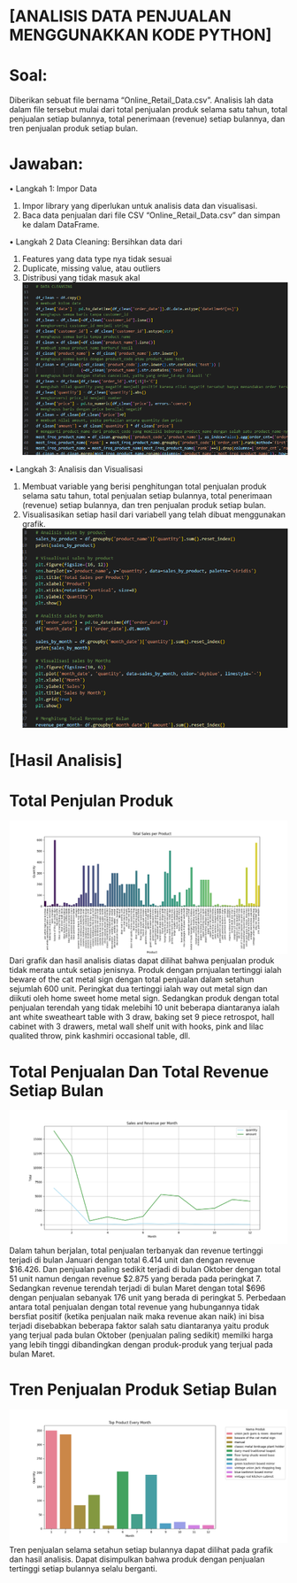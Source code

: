 # [ANALISIS DATA PENJUALAN MENGGUNAKKAN KODE PYTHON]

# Soal:
Diberikan sebuat file bernama “Online_Retail_Data.csv”. Analisis lah data dalam file tersebut mulai dari total penjualan produk selama satu tahun, total penjualan setiap bulannya, total penerimaan (revenue) setiap bulannya, dan tren penjualan produk setiap bulan.

# Jawaban:
•	Langkah 1: Impor Data
1.	Impor library yang diperlukan untuk analisis data dan visualisasi.
2.	Baca data penjualan dari file CSV “Online_Retail_Data.csv” dan simpan ke dalam DataFrame.
   
•	Langkah 2 Data Cleaning: Bersihkan data dari 
1.	Features yang data type nya tidak sesuai
2.	Duplicate, missing value, atau outliers
3.	Distribusi yang tidak masuk akal
   ![Data Cleaning](https://github.com/rindusiregar/TUGAS-UAS-RINDU-SIREGAR-AKUNTANSI-158/blob/master/pictures/dataclening.png)
  	
•	Langkah 3: Analisis dan Visualisasi
1.	Membuat variable yang berisi penghitungan total penjualan produk selama satu tahun, total penjualan setiap bulannya, total penerimaan (revenue) setiap bulannya, dan tren penjualan produk setiap bulan.
2.	Visualisasikan setiap hasil dari variabell yang telah  dibuat menggunakan grafik.
   ![Data Visualisation](https://github.com/rindusiregar/TUGAS-UAS-RINDU-SIREGAR-AKUNTANSI-158/blob/master/pictures/datavisualisasi.png)
 
# [Hasil Analisis]
# Total Penjulan Produk
![Sales by Product](https://github.com/rindusiregar/TUGAS-UAS-RINDU-SIREGAR-AKUNTANSI-158/blob/master/pictures/salesbyproduct.png)
Dari grafik dan hasil analisis diatas dapat dilihat bahwa penjualan produk tidak merata untuk setiap jenisnya. Produk dengan prnjualan tertinggi ialah beware of the cat metal sign dengan total penjualan dalam setahun sejumlah 600 unit. Peringkat dua tertinggi ialah way out metal sign dan diikuti oleh home sweet home metal sign. Sedangkan produk dengan total penjualan terendah yang tidak melebihi 10 unit beberapa diantaranya ialah ant white sweatheart table with 3 draw, baking set 9 piece retrospot, hall cabinet with 3 drawers, metal wall shelf unit with hooks, pink and lilac qualited throw, pink kashmiri occasional table, dll.

# Total Penjualan Dan Total Revenue Setiap Bulan
![Total Sales and Revenue](https://github.com/rindusiregar/TUGAS-UAS-RINDU-SIREGAR-AKUNTANSI-158/blob/master/pictures/salesandrevenue.png)
Dalam tahun berjalan, total penjualan terbanyak dan revenue tertinggi terjadi di bulan Januari dengan total 6.414 unit dan dengan revenue  $16.426. Dan penjualan paling sedikit terjadi di bulan Oktober dengan total 51 unit namun dengan revenue $2.875 yang berada pada peringkat 7. Sedangkan revenue terendah terjadi di bulan Maret dengan total $696 dengan penjualan sebanyak 176 unit yang berada di peringkat 5. Perbedaan antara total penjualan dengan total revenue yang hubungannya tidak bersfiat  positif (ketika penjualan naik maka revenue akan naik) ini bisa terjadi disebabkan beberapa faktor salah satu diantaranya yaitu produk yang terjual pada bulan Oktober (penjualan paling sedikit) memilki harga yang lebih tinggi dibandingkan dengan produk-produk yang terjual pada bulan Maret.

# Tren Penjualan Produk Setiap Bulan
![Tren Product by Month](https://github.com/rindusiregar/TUGAS-UAS-RINDU-SIREGAR-AKUNTANSI-158/blob/master/pictures/topproducteverymonth.png)
Tren penjualan selama setahun setiap bulannya dapat dilihat pada grafik dan hasil analisis. Dapat disimpulkan bahwa produk dengan penjualan tertinggi setiap bulannya selalu berganti.
